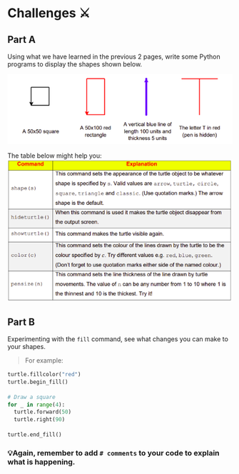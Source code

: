 # Challenges ⚔️ 

## Part A
Using what we have learned in the previous 2 pages, write some Python programs to display the shapes shown below.

![image](image_11.png)

The table below might help you:
![image](image_12.png)

## Part B
Experimenting with the `fill` command, see what changes you can make to your shapes.

> For example:
````py
turtle.fillcolor("red")
turtle.begin_fill()

# Draw a square
for _ in range(4):
  turtle.forward(50)
  turtle.right(90)

turtle.end_fill()
````

### 💡Again, remember to add `# comments` to your code to explain what is happening.